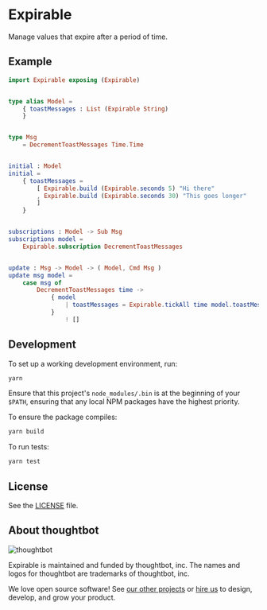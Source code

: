 # Expirable

Manage values that expire after a period of time.

## Example

```elm
import Expirable exposing (Expirable)


type alias Model =
    { toastMessages : List (Expirable String)
    }


type Msg
    = DecrementToastMessages Time.Time


initial : Model
initial =
    { toastMessages =
        [ Expirable.build (Expirable.seconds 5) "Hi there"
        , Expirable.build (Expirable.seconds 30) "This goes longer"
        ]
    }


subscriptions : Model -> Sub Msg
subscriptions model =
    Expirable.subscription DecrementToastMessages


update : Msg -> Model -> ( Model, Cmd Msg )
update msg model =
    case msg of
        DecrementToastMessages time ->
            { model
                | toastMessages = Expirable.tickAll time model.toastMessages
            }
                ! []
```

## Development

To set up a working development environment, run:

```sh
yarn
```

Ensure that this project's `node_modules/.bin` is at the beginning
of your `$PATH`, ensuring that any local NPM packages have the
highest priority.

To ensure the package compiles:

```sh
yarn build
```

To run tests:

```sh
yarn test
```

## License

See the [LICENSE](/LICENSE) file.

## About thoughtbot

![thoughtbot](http://presskit.thoughtbot.com/images/thoughtbot-logo-for-readmes.svg)

Expirable is maintained and funded by thoughtbot, inc.
The names and logos for thoughtbot are trademarks of thoughtbot, inc.

We love open source software!
See [our other projects][community] or
[hire us][hire] to design, develop, and grow your product.

[community]: https://thoughtbot.com/community?utm_source=github
[hire]: https://thoughtbot.com/hire-us?utm_source=github
